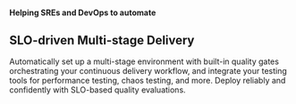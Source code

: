 #### Helping SREs and DevOps to automate
## SLO-driven Multi-stage Delivery
Automatically set up a multi-stage environment with built-in quality gates orchestrating your continuous delivery workflow, and integrate your testing tools for performance testing, chaos testing, and more. Deploy reliably and confidently with SLO-based quality evaluations.
